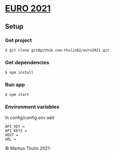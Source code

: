 # [EURO 2021](https://github.com/thulin82/euro2021)

## Setup

### Get project

```
$ git clone git@github.com:thulin82/euro2021.git
```

### Get dependencies

```
$ npm install
```

### Run app

```
$ npm start
```

### Environment variables
In config/config.env add
```
API_KEY =
API_KEY2 =
HOST =
URL =
```

© Markus Thulin 2021-
